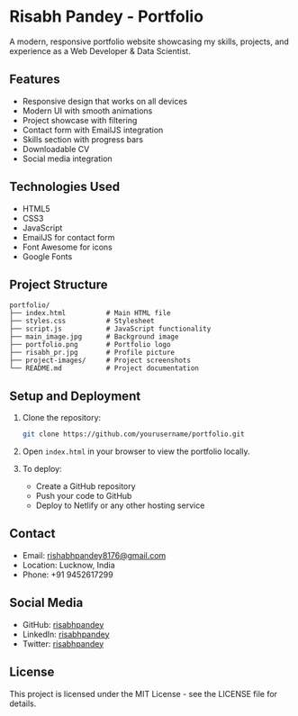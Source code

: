 # Risabh Pandey - Portfolio

A modern, responsive portfolio website showcasing my skills, projects, and experience as a Web Developer & Data Scientist.

## Features

- Responsive design that works on all devices
- Modern UI with smooth animations
- Project showcase with filtering
- Contact form with EmailJS integration
- Skills section with progress bars
- Downloadable CV
- Social media integration

## Technologies Used

- HTML5
- CSS3
- JavaScript
- EmailJS for contact form
- Font Awesome for icons
- Google Fonts

## Project Structure

```
portfolio/
├── index.html          # Main HTML file
├── styles.css          # Stylesheet
├── script.js           # JavaScript functionality
├── main_image.jpg      # Background image
├── portfolio.png       # Portfolio logo
├── risabh_pr.jpg       # Profile picture
├── project-images/     # Project screenshots
└── README.md           # Project documentation
```

## Setup and Deployment

1. Clone the repository:
   ```bash
   git clone https://github.com/yourusername/portfolio.git
   ```

2. Open `index.html` in your browser to view the portfolio locally.

3. To deploy:
   - Create a GitHub repository
   - Push your code to GitHub
   - Deploy to Netlify or any other hosting service

## Contact

- Email: rishabhpandey8176@gmail.com
- Location: Lucknow, India
- Phone: +91 9452617299

## Social Media

- GitHub: [risabhpandey](https://github.com/risabhpandey)
- LinkedIn: [risabhpandey](https://linkedin.com/in/risabhpandey)
- Twitter: [risabhpandey](https://twitter.com/risabhpandey)

## License

This project is licensed under the MIT License - see the LICENSE file for details. 